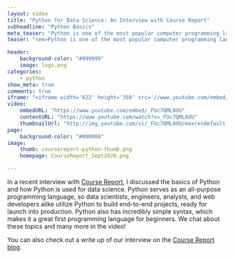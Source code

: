 ```yaml
---
layout: video
title: "Python for Data Science: An Interview with Course Report"
subheadline: "Python Basics"
meta_teaser: "Python is one of the most popular computer programming languages in the world. Find out how Python is used for data science in interview with Course Report."
teaser: "<em>Python is one of the most popular computer programming languages in the world. Find out how Python is used for data science in interview with Course Report.</em>"

header:
    background-color: "#999999"
    image: logo.png
categories:
    - python
show_meta: true
comments: true
iframe: "<iframe width='622' height='350' src='//www.youtube.com/embed/_FUc7QML8dU' frameborder='0' allowfullscreen></iframe>"
video:
    embedURL: "https://www.youtube.com/embed/_FUc7QML8dU"
    contentURL: "https://www.youtube.com/watch?v=_FUc7QML8dU"
    thumbnailUrl: "http://img.youtube.com/vi/_FUc7QML8dU/maxresdefault.jpg"
page:
    background-color: "#000000"
image:
    thumb: coursereport-python-thumb.png
    homepage: CourseReport_Sept2020.png

---
```

<!--more-->


In a recent interview with [Course Report][1], I discussed the basics of Python and how Python is used for data science.  Python serves as an all-purpose programming language, so data scientists, engineers, analysts, and web developers alike utilize Python to build end-to-end projects, ready for launch into production.  Python also has incredibly simple syntax, which makes it a great first programming language for beginners.  We chat about these topics and many more in the video!

You can also check out a write up of our interview on the [Course Report blog][2].


[1]: https://www.coursereport.com/
[2]: https://www.coursereport.com/blog/how-is-python-used-for-data-science-metis
